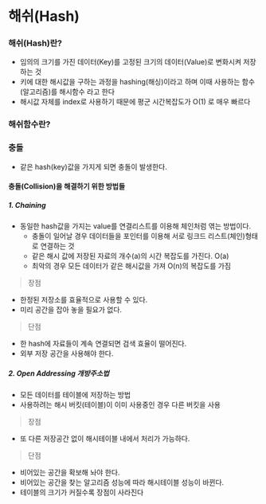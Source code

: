 # 해쉬(Hash)

### 해쉬(Hash)란?
- 임의의 크기를 가진 데이터(Key)를 고정된 크기의 데이터(Value)로 변화시켜 저장하는 것
- 키에 대한 해시값을 구하는 과정을 hashing(해싱)이라고 하며 이때 사용하는 함수(알고리즘)를 해시함수 라고 한다
- 해시값 자체를 index로 사용하기 때문에 평군 시간복잡도가 O(1) 로 매우 빠르다

### 해쉬함수란?


### 충돌
- 같은 hash(key)값을 가지게 되면 충돌이 발생한다.

#### 충돌(Collision)을 해결하기 위한 방법들
##### 1. Chaining
- 동일한 hash값을 가지는 value를 연결리스트를 이용해 체인처럼 엮는 방법이다.
  - 충돌이 일어날 경우 데이터들을 포인터를 이용해 서로 링크드 리스트(체인)형태로 연결하는 것
  - 같은 해시 값에 저장된 자료의 개수(a)의 시간 복잡도를 가진다. O(a) 
  - 최악의 경우 모든 데이터가 같은 해시값을 가져 O(n)의 복잡도를 가짐

> 장점
- 한정된 저장소를 효율적으로 사용할 수 있다.
- 미리 공간을 잡아 놓을 필요가 없다.

> 단점
- 한 hash에 자료들이 계속 연결되면 검색 효율이 떨어진다.
- 외부 저장 공간을 사용해야 한다.

##### 2. Open Addressing 개방주소법
- 모든 데이터를 테이블에 저장하는 방법
- 사용하려는 해시 버킷(테이블)이 이미 사용중인 경우 다른 버킷을 사용

> 장점
- 또 다른 저장공간 없이 해시테이블 내에서 처리가 가능하다.

> 단점
- 비어있는 공간을 확보해 놔야 한다.
- 비어있는 공간을 찾는 알고리즘 성능에 따라 해시테이블 성능이 바뀐다.
- 테이블의 크기가 커질수록 장점이 사라진다
